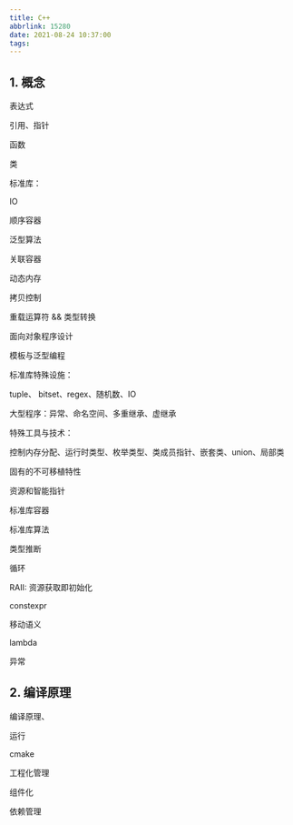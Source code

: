 ```yaml
---
title: C++
abbrlink: 15280
date: 2021-08-24 10:37:00
tags:
---
```


## 1. 概念

表达式

引用、指针

函数

类

标准库：

IO

顺序容器

泛型算法

关联容器

动态内存

拷贝控制

重载运算符 && 类型转换

面向对象程序设计

模板与泛型编程

标准库特殊设施：

tuple、 bitset、regex、随机数、IO

大型程序：异常、命名空间、多重继承、虚继承

特殊工具与技术：

控制内存分配、运行时类型、枚举类型、类成员指针、嵌套类、union、局部类

固有的不可移植特性

资源和智能指针

标准库容器

标准库算法

类型推断

循环

RAII: 资源获取即初始化

constexpr

移动语义

lambda

异常

## 2. 编译原理

编译原理、

运行

cmake

工程化管理

组件化

依赖管理

